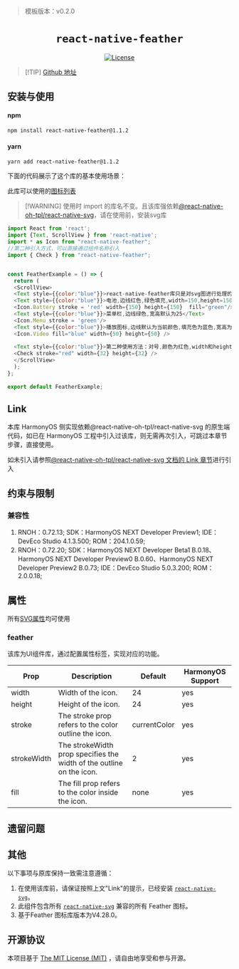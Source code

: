 > 模板版本：v0.2.0

<p align="center">
  <h1 align="center"> <code>react-native-feather</code> </h1>
</p>
<p align="center">
    <a href="https://github.com/yigithanyucedag/react-native-feather">
        <img src="https://img.shields.io/badge/license-MIT-green.svg" alt="License" />
        <!-- <img src="https://img.shields.io/badge/license-Apache-blue.svg" alt="License" /> -->
    </a>
</p>





> [!TIP] [Github 地址](https://github.com/yigithanyucedag/react-native-feather)

## 安装与使用

<!-- tabs:start -->

#### **npm**

```bash
npm install react-native-feather@1.1.2
```

#### **yarn**

```bash
yarn add react-native-feather@1.1.2
```

<!-- tabs:end -->

下面的代码展示了这个库的基本使用场景：

此库可以使用的[图标列表](https://feathericons.com/)

>[!WARNING] 使用时 import 的库名不变。且该库强依赖[@react-native-oh-tpl/react-native-svg](https://gitee.com/react-native-oh-library/usage-docs/blob/master/zh-cn/react-native-svg.md)，请在使用前，安装svg库

```js
import React from 'react';  
import {Text, ScrollView } from 'react-native';   
import * as Icon from "react-native-feather";
//第二种引入方式，可以直接通过组件名称引入
import { Check } from "react-native-feather";


const FeatherExample = () => {  
  return (
  <ScrollView>
  <Text style={{color:"blue"}}>react-native-feather库只是对svg图进行处理的库,以下展示的demo,均只有图片,没有绑定点击事件</Text>
  <Text style={{color:"blue"}}>电池,边线红色,绿色填充,width=150,height=150</Text>
  <Icon.Battery stroke = 'red' width={150} height={150}  fill="green"/>
  <Text style={{color:"blue"}}>菜单栏,边线绿色,宽高默认为25</Text>
  <Icon.Menu stroke = 'green'/>
  <Text style={{color:"blue"}}>播放图标,边线默认为当前颜色,填充色为蓝色,宽高为50</Text>
  <Icon.Video fill="blue" width={50} height={50} />
   
  <Text style={{color:"blue"}}>第二种使用方法：对号,颜色为红色,width和height为32</Text>
  <Check stroke="red" width={32} height={32} />
  </ScrollView>
  );
};  
  
export default FeatherExample;
```
## Link

本库 HarmonyOS 侧实现依赖@react-native-oh-tpl/react-native-svg 的原生端代码，如已在 HarmonyOS 工程中引入过该库，则无需再次引入，可跳过本章节步骤，直接使用。

如未引入请参照[@react-native-oh-tpl/react-native-svg 文档的 Link 章节](/zh-cn/react-native-svg.md#link)进行引入

## 约束与限制

### 兼容性

1. RNOH：0.72.13; SDK：HarmonyOS NEXT Developer Preview1; IDE：DevEco Studio 4.1.3.500; ROM：204.1.0.59;
2. RNOH：0.72.20; SDK：HarmonyOS NEXT Developer Beta1 B.0.18、HarmonyOS NEXT Developer Preview0 B.0.60、HarmonyOS NEXT Developer Preview2 B.0.73; IDE：DevEco Studio 5.0.3.200; ROM：2.0.0.18;

## 属性

所有[SVG属性](https://gitee.com/react-native-oh-library/usage-docs/blob/master/zh-cn/react-native-svg.md)均可使用

### feather

该库为UI组件库，通过配置属性标签，实现对应的功能。

| Prop        | Description                                                  | Default      | HarmonyOS Support |
| ----------- | ------------------------------------------------------------ | ------------ | ----------------- |
| width       | Width of the icon.                                           | 24           | yes               |
| height      | Height of the icon.                                          | 24           | yes               |
| stroke      | The stroke prop refers to the color outline the icon.        | currentColor | yes               |
| strokeWidth | The strokeWidth prop specifies the width of the outline on the icon. | 2            | yes               |
| fill        | The fill prop refers to the color inside the icon.           | none         | yes               |



## 遗留问题

## 其他

以下事项与原库保持一致需注意遵循：

1. 在使用该库前，请保证按照上文"Link"的提示，已经安装 [`react-native-svg`](https://gitee.com/react-native-oh-library/usage-docs/blob/master/zh-cn/react-native-svg.md)。
2. 此组件包含所有 [`react-native-svg`](https://gitee.com/react-native-oh-library/usage-docs/blob/master/zh-cn/react-native-svg.md) 兼容的所有 Feather 图标。
3. 基于Feather 图标库版本为V4.28.0。

## 开源协议

本项目基于 [The MIT License (MIT)](https://www.mit-license.org) ，请自由地享受和参与开源。